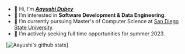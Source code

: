 - 👋 Hi, I’m [_**Aayushi Dubey**_](https://www.linkedin.com/in/aayushidubey16/)
- 👀 I’m interested in **Software Development & Data Engineering**.
- 🌱 I’m currently pursuing Master's of Computer Science at [San Diego State University](https://cs.sdsu.edu/). 
- 💞️ I’m actively seeking full time opportunities for summer 2023.

[![Aayushi's github stats](https://github-readme-stats.vercel.app/api?username=aayushidubey16&count_private=true&hide=contribs&show_icons=true)]
<!---
aayushidubey16/aayushidubey16 is a ✨ special ✨ repository because its `README.md` (this file) appears on your GitHub profile.
You can click the Preview link to take a look at your changes.
--->
